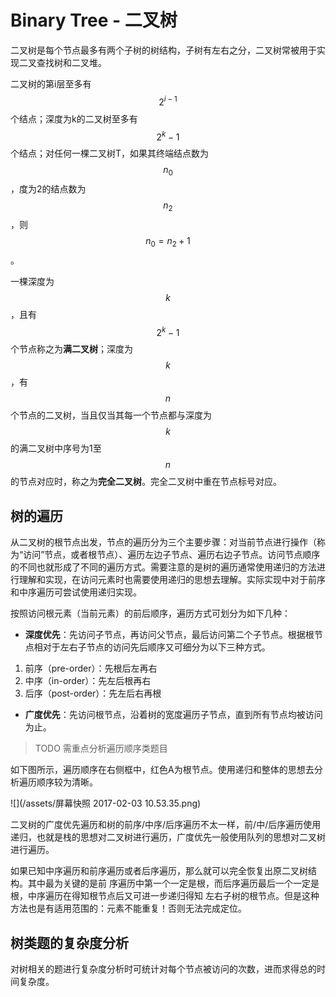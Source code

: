# Binary Tree - 二叉树

二叉树是每个节点最多有两个子树的树结构，子树有左右之分，二叉树常被用于实现二叉查找树和二叉堆。

二叉树的第i层至多有$$2^{i-1}$$个结点；深度为k的二叉树至多有$$2^k-1$$个结点；对任何一棵二叉树T，如果其终端结点数为$$n_0$$，度为2的结点数为$$n_2$$，则$$n_0=n_2+1$$。

一棵深度为$$k$$，且有$$2^k-1$$个节点称之为**满二叉树**；深度为$$k$$，有$$n$$个节点的二叉树，当且仅当其每一个节点都与深度为$$k$$的满二叉树中序号为1至$$n$$的节点对应时，称之为**完全二叉树**。完全二叉树中重在节点标号对应。

## 树的遍历

从二叉树的根节点出发，节点的遍历分为三个主要步骤：对当前节点进行操作（称为“访问”节点，或者根节点）、遍历左边子节点、遍历右边子节点。访问节点顺序的不同也就形成了不同的遍历方式。需要注意的是树的遍历通常使用递归的方法进行理解和实现，在访问元素时也需要使用递归的思想去理解。实际实现中对于前序和中序遍历可尝试使用递归实现。

按照访问根元素（当前元素）的前后顺序，遍历方式可划分为如下几种：

- **深度优先**：先访问子节点，再访问父节点，最后访问第二个子节点。根据根节点相对于左右子节点的访问先后顺序又可细分为以下三种方式。

 1. 前序（pre-order）：先根后左再右
 2. 中序（in-order）：先左后根再右
 3. 后序（post-order）：先左后右再根
 
- **广度优先**：先访问根节点，沿着树的宽度遍历子节点，直到所有节点均被访问为止。

> TODO 需重点分析遍历顺序类题目

如下图所示，遍历顺序在右侧框中，红色A为根节点。使用递归和整体的思想去分析遍历顺序较为清晰。

![](/assets/屏幕快照 2017-02-03 10.53.35.png)

二叉树的广度优先遍历和树的前序/中序/后序遍历不太一样，前/中/后序遍历使用递归，也就是栈的思想对二叉树进行遍历，广度优先一般使用队列的思想对二叉树进行遍历。

如果已知中序遍历和前序遍历或者后序遍历，那么就可以完全恢复出原二叉树结构。其中最为关键的是前
序遍历中第一个一定是根，而后序遍历最后一个一定是根，中序遍历在得知根节点后又可进一步递归得知
左右子树的根节点。但是这种方法也是有适用范围的：元素不能重复！否则无法完成定位。

## 树类题的复杂度分析

对树相关的题进行复杂度分析时可统计对每个节点被访问的次数，进而求得总的时间复杂度。



